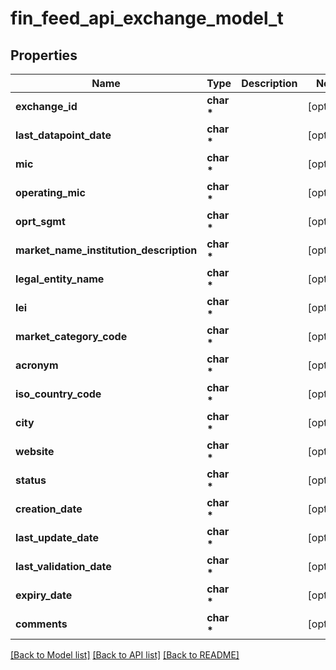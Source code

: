 # fin_feed_api_exchange_model_t

## Properties
Name | Type | Description | Notes
------------ | ------------- | ------------- | -------------
**exchange_id** | **char \*** |  | [optional] 
**last_datapoint_date** | **char \*** |  | [optional] 
**mic** | **char \*** |  | [optional] 
**operating_mic** | **char \*** |  | [optional] 
**oprt_sgmt** | **char \*** |  | [optional] 
**market_name_institution_description** | **char \*** |  | [optional] 
**legal_entity_name** | **char \*** |  | [optional] 
**lei** | **char \*** |  | [optional] 
**market_category_code** | **char \*** |  | [optional] 
**acronym** | **char \*** |  | [optional] 
**iso_country_code** | **char \*** |  | [optional] 
**city** | **char \*** |  | [optional] 
**website** | **char \*** |  | [optional] 
**status** | **char \*** |  | [optional] 
**creation_date** | **char \*** |  | [optional] 
**last_update_date** | **char \*** |  | [optional] 
**last_validation_date** | **char \*** |  | [optional] 
**expiry_date** | **char \*** |  | [optional] 
**comments** | **char \*** |  | [optional] 

[[Back to Model list]](../README.md#documentation-for-models) [[Back to API list]](../README.md#documentation-for-api-endpoints) [[Back to README]](../README.md)


